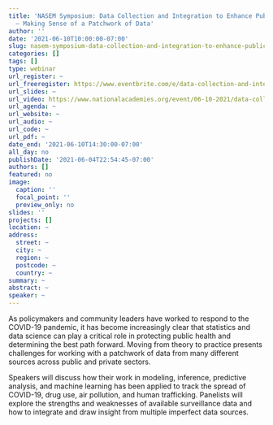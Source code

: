 ```yaml
---
title: 'NASEM Symposium: Data Collection and Integration to Enhance Public Health
  – Making Sense of a Patchwork of Data'
author: ''
date: '2021-06-10T10:00:00-07:00'
slug: nasem-symposium-data-collection-and-integration-to-enhance-public-health-making-sense-of-a-patchwork-of-data
categories: []
tags: []
type: webinar
url_register: ~
url_freeregister: https://www.eventbrite.com/e/data-collection-and-integration-to-enhance-public-health-registration-156146370999
url_slides: ~
url_video: https://www.nationalacademies.org/event/06-10-2021/data-collection-and-integration-to-enhance-public-health-making-sense-of-a-patchwork-of-data
url_agenda: ~
url_website: ~
url_audio: ~
url_code: ~
url_pdf: ~
date_end: '2021-06-10T14:30:00-07:00'
all_day: no
publishDate: '2021-06-04T22:54:45-07:00'
authors: []
featured: no
image:
  caption: ''
  focal_point: ''
  preview_only: no
slides: ''
projects: []
location: ~
address:
  street: ~
  city: ~
  region: ~
  postcode: ~
  country: ~
summary: ~
abstract: ~
speaker: ~
---
```

<!--more-->
As policymakers and community leaders have worked to respond to the COVID-19 pandemic, it has become increasingly clear that statistics and data science can play a critical role in protecting public health and determining the best path forward. Moving from theory to practice presents challenges for working with a patchwork of data from many different sources across public and private sectors.  

Speakers will discuss how their work in modeling, inference, predictive analysis, and machine learning has been applied to track the spread of COVID-19, drug use, air pollution, and human trafficking. Panelists will explore the strengths and weaknesses of available surveillance data and how to integrate and draw insight from multiple imperfect data sources.